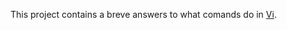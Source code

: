 This project contains a breve answers to what comands do in [Vi](https://www.cs.colostate.edu/helpdocs/vi.html "VisualEditor"). 
